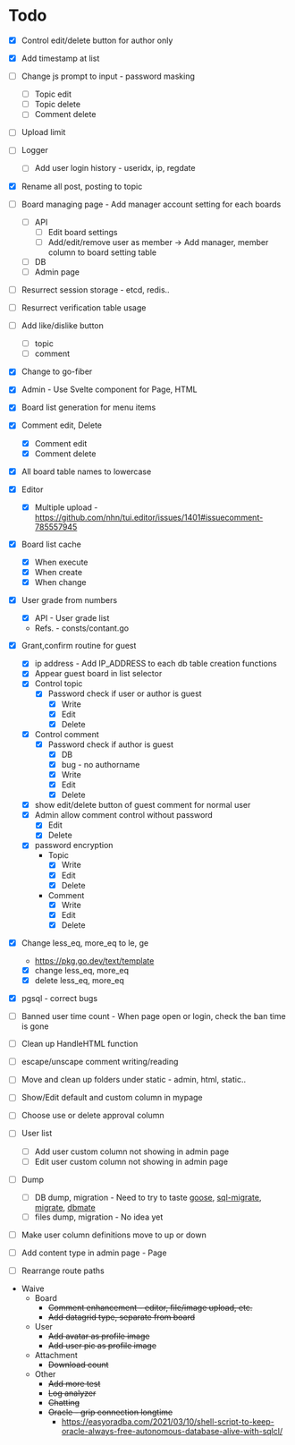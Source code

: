 # Todo

* [x] Control edit/delete button for author only
* [x] Add timestamp at list
* [ ] Change js prompt to input - password masking
    * [ ] Topic edit
    * [ ] Topic delete
    * [ ] Comment delete
* [ ] Upload limit
* [ ] Logger
    * [ ] Add user login history - useridx, ip, regdate

* [x] Rename all post, posting to topic
* [ ] Board managing page - Add manager account setting for each boards
    * [ ] API
        * [ ] Edit board settings
        * [ ] Add/edit/remove user as member -> Add manager, member column to board setting table
    * [ ] DB
    * [ ] Admin page
* [ ] Resurrect session storage - etcd, redis..
* [ ] Resurrect verification table usage

* [ ] Add like/dislike button
    * [ ] topic
    * [ ] comment

* [x] Change to go-fiber
* [x] Admin - Use Svelte component for Page, HTML
* [x] Board list generation for menu items
* [x] Comment edit, Delete
    * [x] Comment edit
    * [x] Comment delete
* [x] All board table names to lowercase
* [x] Editor
    * [x] Multiple upload - https://github.com/nhn/tui.editor/issues/1401#issuecomment-785557945
* [x] Board list cache
    * [x] When execute
    * [x] When create
    * [x] When change
* [x] User grade from numbers
    * [x] API - User grade list
    * Refs. - consts/contant.go
* [x] Grant,confirm routine for guest
    * [x] ip address - Add IP_ADDRESS to each db table creation functions
    * [x] Appear guest board in list selector
    * [x] Control topic
        * [x] Password check if user or author is guest
            * [x] Write
            * [x] Edit
            * [x] Delete
    * [x] Control comment
        * [x] Password check if author is guest
            * [x] DB
            * [x] bug - no authorname
            * [x] Write
            * [x] Edit
            * [x] Delete
    * [x] show edit/delete button of guest comment for normal user
    * [x] Admin allow comment control without password
        * [x] Edit
        * [x] Delete
    * [x] password encryption
        * Topic
            * [x] Write
            * [x] Edit
            * [x] Delete
        * Comment
            * [x] Write
            * [x] Edit
            * [x] Delete
* [x] Change less_eq, more_eq to le, ge
    * https://pkg.go.dev/text/template
    * [x] change less_eq, more_eq
    * [x] delete less_eq, more_eq
* [x] pgsql - correct bugs

* [ ] Banned user time count - When page open or login, check the ban time is gone
* [ ] Clean up HandleHTML function
* [ ] escape/unscape comment writing/reading
* [ ] Move and clean up folders under static - admin, html, static..
* [ ] Show/Edit default and custom column in mypage
* [ ] Choose use or delete approval column
* [ ] User list
    * [ ] Add user custom column not showing in admin page
    * [ ] Edit user custom column not showing in admin page
* [ ] Dump
    * [ ] DB dump, migration - Need to try to taste [goose](https://github.com/pressly/goose), [sql-migrate](https://github.com/rubenv/sql-migrate), [migrate](https://github.com/golang-migrate/migrate), [dbmate](https://github.com/amacneil/dbmate)
    * [ ] files dump, migration - No idea yet
* [ ] Make user column definitions move to up or down
* [ ] Add content type in admin page - Page
* [ ] Rearrange route paths

* Waive
    * Board
        * ~~Comment enhancement - editor, file/image upload, etc.~~
        * ~~Add datagrid type, separate from board~~
    * User
        * ~~Add avatar as profile image~~
        * ~~Add user pic as profile image~~
    * Attachment
        * ~~Download count~~
    * Other
        * ~~Add more test~~
        * ~~Log analyzer~~
        * ~~Chatting~~
        * ~~Oracle - grip connection longtime~~
            * https://easyoradba.com/2021/03/10/shell-script-to-keep-oracle-always-free-autonomous-database-alive-with-sqlcl/

